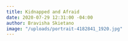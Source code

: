 ```yaml
---
title: Kidnapped and Afraid
date: 2020-07-29 12:31:00 -04:00
author: Bravisha Skietano
image: "/uploads/portrait-4182841_1920.jpg"
---
```


